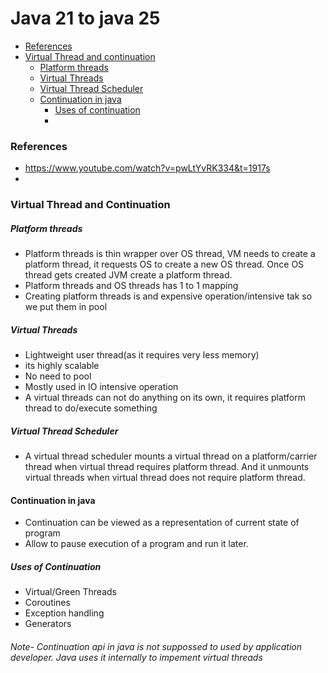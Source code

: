 # Java 21 to java 25

- [References](#references)
- [Virtual Thread and continuation](#virtual-thread-and-continuation)
   - [Platform threads](#platform-threads)
   - [Virtual Threads](#virtual-threads)
   - [Virtual Thread Scheduler](#Virtual-Thread-Scheduler)
   - [Continuation in java](#Continuation-in-java)
     - [Uses of continuation](#uses-of-continuation)
     - 


### References
- https://www.youtube.com/watch?v=pwLtYvRK334&t=1917s
- 
### Virtual Thread and Continuation
##### Platform threads
- Platform threads is thin wrapper over OS thread, VM needs to create a platform thread, it requests OS to create a new OS thread. Once OS thread gets created JVM create a platform thread.
- Platform threads and OS threads has 1 to 1 mapping
- Creating platform threads is and expensive operation/intensive tak so we put them in pool

##### Virtual Threads
- Lightweight user thread(as it requires very less memory)
- its highly scalable
- No need to pool
- Mostly used in IO intensive operation
- A virtual threads can not do anything on its own, it requires platform thread to do/execute something
  
##### Virtual Thread Scheduler
- A virtual thread scheduler mounts a virtual thread on a platform/carrier thread when virtual thread requires platform thread. And it unmounts virtual threads when virtual thread does not require platform thread.
  
#### Continuation in java
- Continuation can be viewed as a representation of current state of program
- Allow to pause execution of a program and run it later.

##### Uses of Continuation
- Virtual/Green Threads
- Coroutines
- Exception handling
- Generators
###### Note- Continuation api in java is not suppossed to used by application developer. Java uses it internally to impement virtual threads




